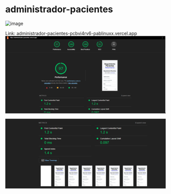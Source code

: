 # administrador-pacientes


![image](https://github.com/pablinuxx/administrador-pacientes/assets/74331843/fca40cf1-f512-4f53-bd2e-2b5515119018)


Link: administrador-pacientes-pcbvi4rv6-pablinuxx.vercel.app
![Performance](image.png)

![Alt text](image-1.png)
